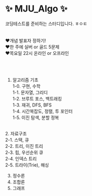 # ✨ MJU_Algo ✨
코딩테스트를 준비하는 스터디입니다. ㅎㅇㅌ
<br> <br> <br>
❤️개념 발표자 정하기! <br>
❤️한 주에 실버 or 골드 5문제 <br>
❤️목요일 22시 온라인 or 오프라인 <br>
<br><br><br>
1. 알고리즘 기초<br>
1-0. 구현, 수학<br>
1-1. 문자열, 그리디<br>
1-2. 브루트 포스, 백트래킹<br>
1-3. 재귀, DFS, BFS<br>
1-4. 시간복잡도, 정렬, 투 포인터<br>
1-5. 이진 탐색, 분할 정복<br>
<br>
2. 자료구조<br>
2-1. 스택, 큐<br>
2-2. 트리, 이진 트리<br>
2-3. 힙, 우선순위 큐<br>
2-4. 인덱스 트리<br>
2-5. 트라이(Trie), 해싱<br>

3. 정수론<br>
4. 조합론<br>
5. 그래프<br>
